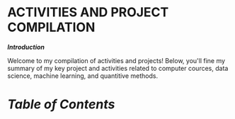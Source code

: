 # **ACTIVITIES AND PROJECT COMPILATION**

***Introduction***

Welcome to my compilation of activities and projects! Below, you'll fine my summary of my key project and activities related to computer cources, data science, machine learning, and quantitive methods.

# ***Table of Contents***


